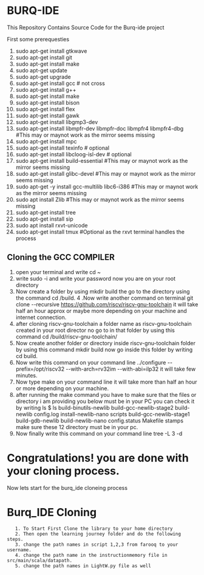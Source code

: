 # BURQ-IDE
This Repository Contains Source Code for the Burq-ide project 

First some prerequesties
1. sudo apt-get install gtkwave
2. sudo apt-get install git
3. sudo apt-get install make
4. sudo apt-get update
5. sudo apt-get upgrade
6. sudo apt-get install gcc # not cross
7. sudo apt-get install g++
8. sudo apt-get install make
9. sudo apt-get install bison
10. sudo apt-get install flex
11. sudo apt-get install gawk
12. sudo apt-get install libgmp3-dev
13. sudo apt-get install libmpfr-dev libmpfr-doc libmpfr4 libmpfr4-dbg #This may or maynot work as the mirror seems missing
14. sudo apt-get install mpc
15. sudo apt-get install texinfo # optional
16. sudo apt-get install libcloog-isl-dev # optional
17. sudo apt-get install build-essential      #This may or maynot work as the mirror seems missing
18. sudo apt-get install glibc-devel        #This may or maynot work as the mirror seems missing
19. sudo apt-get -y install gcc-multilib libc6-i386       #This may or maynot work as the mirror seems missing
20. sudo apt install Zlib             #This may or maynot work as the mirror seems missing
21. sudo apt-get install tree
22. sudo apt-get install sip
23. sudo apt install rxvt-unicode
24. sudo apt-get install tmux          #Optional as the rxvt terminal handles the process

## Cloning the GCC COMPILER

1. open your terminal and write cd ~
2. write sudo -i and write your password now you are on your root directory
3. Now create a folder by using mkdir build the go to the directory using the command cd /build.
4 .Now write another command on terminal git clone --recursive https://github.com/riscv/riscv-gnu-toolchain it will take half an hour approx or maybe more depending on your machine and internet connection.
5. after cloning riscv-gnu-toolchain a folder name as riscv-gnu-toolchain created in your root director no go to in that folder by using this command cd /build/riscv-gnu-toolchain/
6. Now create another folder or directory inside riscv-gnu-toolchain folder by using this command mkdir build now go inside this folder by writing cd build.
7. Now write this command on your command line ../configure --prefix=/opt/riscv32 --with-arch=rv32im --with-abi=ilp32 it will take few minutes.
8. Now type make on your command line it will take more than half an hour or more depending on your machine.
9. after running the make command you have to make sure that the files or directory i am providing you below must be in your PC you can check it by writing ls $ ls build-binutils-newlib build-gcc-newlib-stage2 build-newlib config.log install-newlib-nano scripts build-gcc-newlib-stage1 build-gdb-newlib build-newlib-nano config.status Makefile stamps make sure these 12 directory must be in your pc.
10. Now finally write this command on your command line tree -L 3 -d

# Congratulations! you are done with your cloning process.
Now lets start for the burq_ide cloneing process

# Burq_IDE Cloning 
    
~~~
   1. To Start First Clone the library to your home directory
   2. Then open the learning journey folder and do the following steps.
   3. change the path names in script 1,2,3 from farooq to your username.
   4. change the path name in the instructionmemory file in src/main/scala/datapath.
   5. change the path names in LightW.py file as well
   
